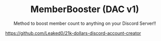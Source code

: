 <h1 align="center"> MemberBooster (DAC v1) </h1>
<p align="center"> Method to boost member count to anything on your Discord Server!! </p>

https://github.com/Leaked0/21k-dollars-discord-account-creator
